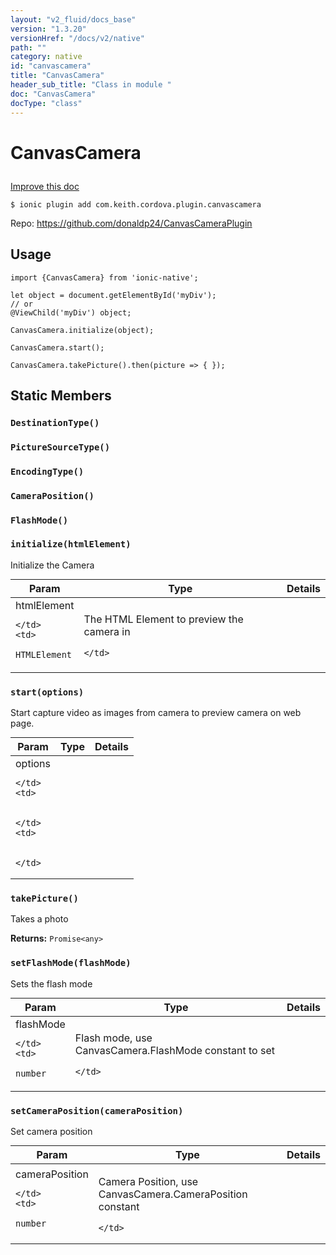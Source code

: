 ```yaml
---
layout: "v2_fluid/docs_base"
version: "1.3.20"
versionHref: "/docs/v2/native"
path: ""
category: native
id: "canvascamera"
title: "CanvasCamera"
header_sub_title: "Class in module "
doc: "CanvasCamera"
docType: "class"
---
```









<h1 class="api-title">

  
  CanvasCamera
  

  

  

</h1>

<a class="improve-v2-docs" href="http://github.com/driftyco/ionic-native/edit/master/src/plugins/canvas-camera.ts#L0">
  Improve this doc
</a>





<!-- decorators -->


<pre><code>$ ionic plugin add com.keith.cordova.plugin.canvascamera</code></pre>
<p>Repo:
  <a href="https://github.com/donaldp24/CanvasCameraPlugin">
    https://github.com/donaldp24/CanvasCameraPlugin
  </a>
</p>

<!-- description -->




<!-- @usage tag -->

<h2>Usage</h2>

<pre><code>import {CanvasCamera} from &#39;ionic-native&#39;;

let object = document.getElementById(&#39;myDiv&#39;);
// or
@ViewChild(&#39;myDiv&#39;) object;

CanvasCamera.initialize(object);

CanvasCamera.start();

CanvasCamera.takePicture().then(picture =&gt; { });
</code></pre>




<!-- @property tags -->
<h2>Static Members</h2>
<div id="DestinationType"></div>
<h3><code>DestinationType()</code>
  
</h3>









<div id="PictureSourceType"></div>
<h3><code>PictureSourceType()</code>
  
</h3>









<div id="EncodingType"></div>
<h3><code>EncodingType()</code>
  
</h3>









<div id="CameraPosition"></div>
<h3><code>CameraPosition()</code>
  
</h3>









<div id="FlashMode"></div>
<h3><code>FlashMode()</code>
  
</h3>









<div id="initialize"></div>
<h3><code>initialize(htmlElement)</code>
  
</h3>



Initialize the Camera


<table class="table param-table" style="margin:0;">
  <thead>
  <tr>
    <th>Param</th>
    <th>Type</th>
    <th>Details</th>
  </tr>
  </thead>
  <tbody>
  
  <tr>
    <td>
      htmlElement
      
      
    </td>
    <td>
      
<code>HTMLElement</code>
    </td>
    <td>
      <p>The HTML Element to preview the camera in</p>

      
    </td>
  </tr>
  
  </tbody>
</table>







<div id="start"></div>
<h3><code>start(options)</code>
  
</h3>



Start capture video as images from camera to preview camera on web page.


<table class="table param-table" style="margin:0;">
  <thead>
  <tr>
    <th>Param</th>
    <th>Type</th>
    <th>Details</th>
  </tr>
  </thead>
  <tbody>
  
  <tr>
    <td>
      options
      
      
    </td>
    <td>
      

    </td>
    <td>
      
      
    </td>
  </tr>
  
  </tbody>
</table>







<div id="takePicture"></div>
<h3><code>takePicture()</code>
  
</h3>

Takes a photo






<div class="return-value" markdown="1">
  <i class="icon ion-arrow-return-left"></i>
  <b>Returns:</b> 
<code>Promise&lt;any&gt;</code> 
</div>



<div id="setFlashMode"></div>
<h3><code>setFlashMode(flashMode)</code>
  
</h3>



Sets the flash mode


<table class="table param-table" style="margin:0;">
  <thead>
  <tr>
    <th>Param</th>
    <th>Type</th>
    <th>Details</th>
  </tr>
  </thead>
  <tbody>
  
  <tr>
    <td>
      flashMode
      
      
    </td>
    <td>
      
<code>number</code>
    </td>
    <td>
      <p>Flash mode, use CanvasCamera.FlashMode constant to set</p>

      
    </td>
  </tr>
  
  </tbody>
</table>







<div id="setCameraPosition"></div>
<h3><code>setCameraPosition(cameraPosition)</code>
  
</h3>



Set camera position


<table class="table param-table" style="margin:0;">
  <thead>
  <tr>
    <th>Param</th>
    <th>Type</th>
    <th>Details</th>
  </tr>
  </thead>
  <tbody>
  
  <tr>
    <td>
      cameraPosition
      
      
    </td>
    <td>
      
<code>number</code>
    </td>
    <td>
      <p>Camera Position, use CanvasCamera.CameraPosition constant</p>

      
    </td>
  </tr>
  
  </tbody>
</table>








<!-- methods on the class -->

<!-- related link --><!-- end content block -->


<!-- end body block -->

